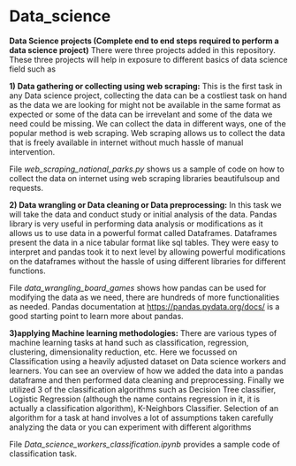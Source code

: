 # Data_science
**Data Science projects (Complete end to end steps required to perform a data science project)**
There were three projects added in this repository. These three projects will help in exposure to different basics of data science field such as

**1) Data gathering or collecting using web scraping:**
This is the first task in any Data science project, collecting the data can be a costliest task on hand as the data we are looking for might not be available in the same format as expected or some of the data can be irrevelant and some of the data we need could be missing. We can collect the data in different ways, one of the popular method is web scraping. Web scraping allows us to collect the data that is freely available in internet without much hassle of manual intervention.

File *web_scraping_national_parks.py* shows us a sample of code on how to collect the data on internet using web scraping libraries beautifulsoup and requests.

**2) Data wrangling or Data cleaning or Data preprocessing:**
In this task we will take the data and conduct study or initial analysis of the data. Pandas library is very useful in performing data analysis or modifications as it allows us to use data in a powerful format called Dataframes. Dataframes present the data in a nice tabular format like sql tables. They were easy to interpret and pandas took it to next level by allowing powerful modifications on the dataframes without the hassle of using different libraries for different functions.

File *data_wrangling_board_games* shows how pandas can be used for modifying the data as we need, there are hundreds of more functionalities as needed. Pandas documentation at https://pandas.pydata.org/docs/ is a good starting point to learn more about pandas.

**3)applying Machine learning methodologies:**
There are various types of machine learning tasks at hand such as classification, regression, clustering, dimensionality reduction, etc.
Here we focussed on Classification using a heavily adjusted dataset on Data science workers and learners. You can see an overview of how we added the data into a pandas dataframe and then performed data cleaning and preprocessing. Finally we utilized 3 of the classification algorithms such as Decision Tree classifier, Logistic Regression (although the name contains regression in it, it is actually a classification algorithm), K-Neighbors Classifier. Selection of an algorithm for a task at hand involves a lot of assumptions taken carefully analyzing the data or you can experiment with different algorithms

File *Data_science_workers_classification.ipynb* provides a sample code of classification task.

